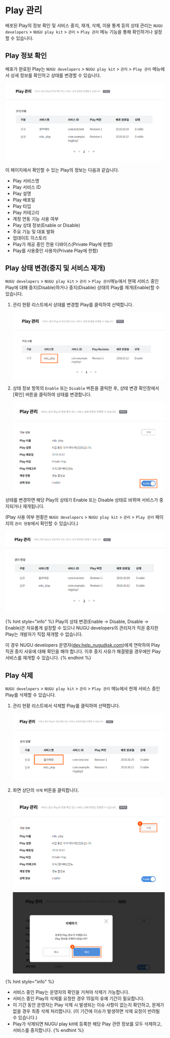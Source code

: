 # Play 관리

배포된 Play의 정보 확인 및 서비스 중지, 재개, 삭제, 이용 통계 등의 상태 관리는 `NUGU developers` &gt; `NUGU play kit` &gt; `관리` &gt; `Play 관리` 메뉴 기능을 통해 확인하거나 설정할 수 있습니다.

## Play 정보 확인 <a id="manage-a-playinformation"></a>

배포가 완료된 Play는 `NUGU developers` &gt; `NUGU play kit` &gt; `관리` &gt; `Play 관리` 메뉴에서 상세 정보를 확인하고 상태를 변경할 수 있습니다.

![](../../.gitbook/assets/assets_-ll_j0vst5q1ujfaettc_-ll_luqqzmrqidwasrtv_-ll_m1uagcqecztq0v5s_ch5_531_c01.png)

이 페이지에서 확인할 수 있는 Play의 정보는 다음과 같습니다.

* Play 서비스명
* Play 서비스 ID 
* Play 설명
* Play 배포일
* Play 타입
* Play 카테고리
* 계정 연동 기능 사용 여부
* Play 상태 정보\(Enable or Disable\)
* 주요 기능 및 대표 발화
* 업데이트 히스토리
* Play가 제공 중인 전용 디바이스\(Private Play에 한함\)
* Play를 사용중인 사용자\(Private Play에 한함\)

## Play 상태 변경\(중지 및 서비스 재개\) <a id="change-play-status"></a>

`NUGU developers` &gt; `NUGU play kit` &gt; `관리` &gt; `Play 관리`메뉴에서 현재 서비스 중인 Play에 대해 중지\(Disable\)하거나 중지\(Disable\) 상태의 Play를 재개\(Enable\)할 수 있습니다.

1. 관리 현황 리스트에서 상태를 변경할 Play를 클릭하여 선택합니다.

   ![](../../.gitbook/assets/ch5_532_c01-1%20%281%29.png)

2. 상태 정보 항목의 `Enable` 또는 `Disable` 버튼을 클릭한 후, 상태 변경 확인창에서 \[확인\] 버튼을 클릭하여 상태를 변경합니다.

   ![](../../.gitbook/assets/ch5_532_c02.png)

상태를 변경하면 해당 Play의 상태가 Enable 또는 Disable 상태로 바뀌며 서비스가 중지되거나 재개됩니다.

\(Play 사용 여부 현황은 `NUGU developers` &gt; `NUGU play kit` &gt; `관리` &gt; `Play 관리` 페이지의 `관리 현황`에서 확인할 수 있습니다.\)

![](../../.gitbook/assets/assets_-ll_j0vst5q1ujfaettc_-ll_luqqzmrqidwasrtv_-ll_m1ugpczjwwtkua7b_ch5_532_c03.png)

{% hint style="info" %}
Play의 상태 변경\(Enable → Disable, Disable → Enable\)은 자유롭게 설정할 수 있으나 NUGU developers의 관리자가 직권 중지한 Play는 개발자가 직접 재개할 수 없습니다.

이 경우 NUGU developers 운영자\([dev.help\_nugu@sk.com](mailto:dev.help_nugu@sk.com)\)에게 연락하여 Play 직권 중지 사유에 대해 확인을 해야 합니다. 이후 중지 사유가 해결됐을 경우에만 Play 서비스를 재개할 수 있습니다.
{% endhint %}

## Play 삭제 <a id="delete-a-play"></a>

`NUGU developers` &gt; `NUGU play kit` &gt; `관리` &gt; `Play 관리` 메뉴에서 현재 서비스 중인 Play를 삭제할 수 있습니다.

1. 관리 현황 리스트에서 삭제할 Play를 클릭하여 선택합니다.

   ![](../../.gitbook/assets/ch5_533_c01-1.png)

2. 화면 상단의 `삭제` 버튼을 클릭합니다. 

   ![](../../.gitbook/assets/ch5_533_c02-1%20%281%29.png)

   ![](../../.gitbook/assets/ch5_533_c03-1.png)

{% hint style="info" %}
* 서비스 중인 Play는 운영자의 확인을 거쳐야 삭제가 가능합니다.
* 서비스 중인 Play의 삭제를 요청한 경우 15일의 유예 기간이 필요합니다.
* 이 기간 동안 운영자는 Play 삭제 시 발생되는 이슈 사항이 없는지 확인하고, 문제가 없을 경우 최종 삭제 처리합니다. \(이 기간에 이슈가 발생하면 삭제 요청이 반려될 수 있습니다.\)
* Play가 삭제되면 NUGU play kit에 등록한 해당 Play 관련 정보를 모두 삭제하고, 서비스를 중지합니다.
{% endhint %}

